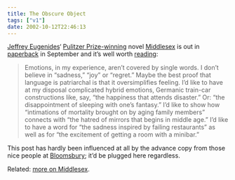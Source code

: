 ```yaml
---
title: The Obscure Object
tags: ["v1"]
date: 2002-10-12T22:46:13
---
```


[Jeffrey Eugenides][1]&#8216; [Pulitzer Prize-winning][2] novel [Middlesex][3] is out in [paperback][4] in September and it&#8217;s well worth [reading][5]:

> Emotions, in my experience, aren&#8217;t covered by single words. I don&#8217;t believe in &#8220;sadness,&#8221; &#8220;joy&#8221; or &#8220;regret.&#8221; Maybe the best proof that language is patriarchal is that it oversimplifies feeling. I&#8217;d like to have at my disposal complicated hybrid emotions, Germanic train-car constructions like, say, &#8220;the happiness that attends disaster.&#8221; Or: &#8220;the disappointment of sleeping with one&#8217;s fantasy.&#8221; I&#8217;d like to show how &#8220;intimations of mortality brought on by aging family members&#8221; connects with &#8220;the hatred of mirrors that begins in middle age.&#8221; I&#8217;d like to have a word for &#8220;the sadness inspired by failing restaurants&#8221; as well as for &#8220;the excitement of getting a room with a minibar.&#8221;

This post has hardly been influenced at all by the advance copy from those nice people at [Bloomsbury][6]; it&#8217;d be plugged here regardless.

Related: [more on Middlesex][7].

[1]: http://www.jeffreyeugenides.com/
[2]: http://www.pulitzer.org/year/2003/fiction/ "The Pulitzer Prize Winners 2003: Fiction"
[3]: http://www.amazon.co.uk/exec/obidos/ASIN/0747560234/ohsky "Amazon.co.uk: Jeffrey Eugenides' Middlesex (hardcover)"
[4]: http://www.amazon.co.uk/exec/obidos/ASIN/0747561621/ohsky "Amazon.co.uk: Jeffrey Eugenides' Middlesex (paperback)"
[5]: http://www.bloomsburymagazine.com/Authors/microsite.asp?id=214&section=1&aid=472 "Bloomsbury: 'Home movies' - an extract from Middlesex"
[6]: http://www.bloomsbury.com/
[7]: http://anglepoised.com/weblog/entry/000233/ "anglepoised: Clouds Up"
